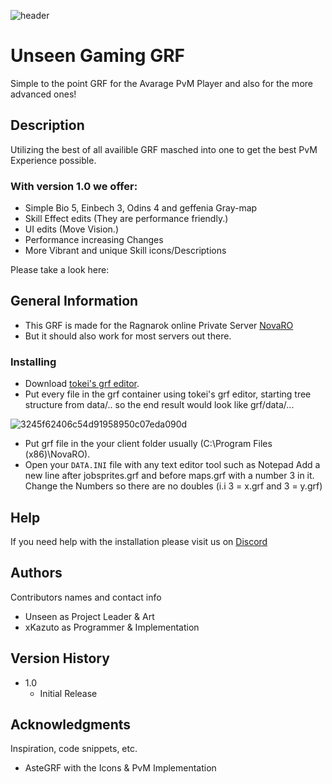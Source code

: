
![header](https://user-images.githubusercontent.com/70321802/132954909-a9630569-c9bb-416f-a61e-6d4694131e43.png)

# Unseen Gaming GRF

Simple to the point GRF for the Avarage PvM Player and also for the more advanced ones!

## Description

Utilizing the best of all availible GRF masched into one to get the best PvM Experience possible.



### With version 1.0 we offer:

- Simple Bio 5, Einbech 3, Odins 4 and geffenia Gray-map
- Skill Effect edits (They are performance friendly.)
- UI edits (Move Vision.)
- Performance increasing Changes
- More Vibrant and unique Skill icons/Descriptions

Please take a look here: 



## General Information

* This GRF is made for the Ragnarok online Private Server [NovaRO](https://novaragnarok.com)
* But it should also work for most servers out there.

### Installing
* Download [tokei's grf editor](https://rathena.org/board/topic/77080-grf-grf-editor/).
* Put every file in the grf container using tokei's grf editor, starting tree structure from data/.. so the end result would look like grf/data/...

![3245f62406c54d91958950c07eda090d](https://user-images.githubusercontent.com/70321802/132986373-f7e2ac18-00ef-42f8-add3-1f8b92256930.png)
* Put grf file in the your client folder usually (C:\Program Files (x86)\NovaRO).
* Open your ``DATA.INI`` file with any text editor tool such as Notepad Add a new line after jobsprites.grf and before maps.grf with a number 3 in it. Change the Numbers so there are no doubles (i.i 3 = x.grf and 3 = y.grf)


## Help

If you need help with the installation please visit us on [Discord](https://discord.gg/eAQ3sWeUZr)


## Authors

Contributors names and contact info

* Unseen as Project Leader & Art 
* xKazuto as Programmer & Implementation


## Version History

* 1.0
    * Initial Release


## Acknowledgments

Inspiration, code snippets, etc.
* AsteGRF with the Icons & PvM Implementation
